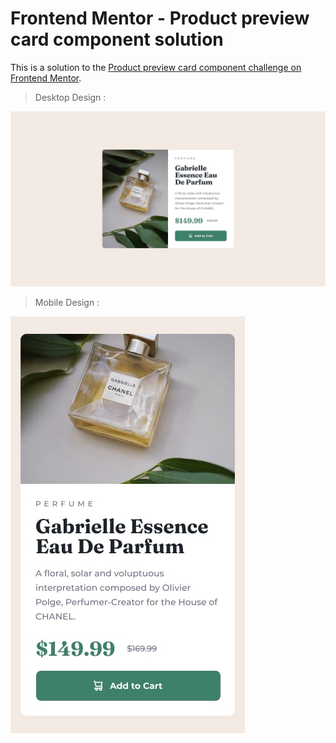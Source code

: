 # Frontend Mentor - Product preview card component solution

This is a solution to the [Product preview card component challenge on Frontend Mentor](https://www.frontendmentor.io/challenges/product-preview-card-component-GO7UmttRfa).

> Desktop Design :

![alt text](image.png)

> Mobile Design :

![alt text](image-1.png)